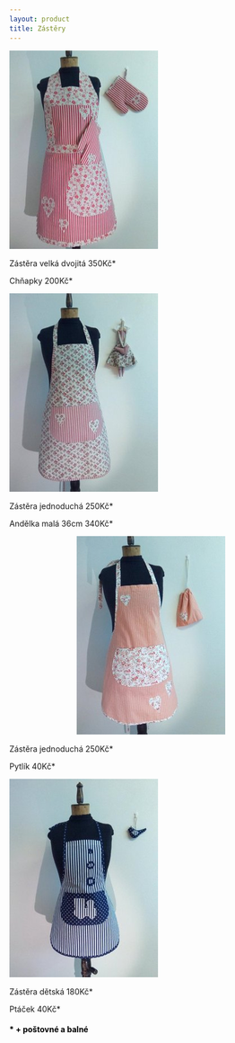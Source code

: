 ```yaml
---
layout: product
title: Zástěry
---
```

<div class="row">
	<div class="col-md-3">
		<img class="img-responsive" src="img/zasteraVelkaCervenaw.jpg" alt="Velká červená zástěra">
		<div class="items">
			<p>Zástěra velká dvojitá 350Kč*</p>
			<p>Chňapky 200Kč*</p>
		</div>
	</div>
	<div class="col-md-3">
		<img class="img-responsive img.centre" src="img/zasteraAndelkaw.jpg" alt="Zástěra s Andělkou">
		<div class="items">
			<p>Zástěra jednoduchá 250Kč*</p>
			<p>Andělka malá 36cm 340Kč*</p>
		</div>
	</div>
	<div class="col-md-3">
		<p style="text-align:center"><img class="img-responsive" src="img/zasteraPytlikw.jpg" alt="Zástěra s pytlíkem"></p>
		<div class="items">
			<p>Zástěra jednoduchá 250Kč*</p>
			<p>Pytlík 40Kč*</p>
		</div>
	</div>
	<div class="col-md-3">
		<img class="img-responsive" src="img/zasteraDetskaModraw.jpg" alt="Dětská zástěra">
		<div class="items">
			<p>Zástěra dětská 180Kč*</p>
			<p>Ptáček 40Kč*</p>
		</div>
	</div>
</div>
<div class="row">
	<div class="col-md-12" style="color: black">
		<h4>* + poštovné a balné</h4>
	</div>
</div>